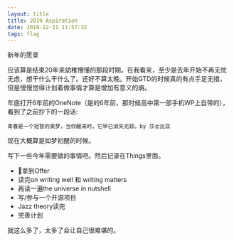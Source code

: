 ```yaml
---
layout: title
title: 2019 Aspiration
date: 2018-12-31 11:57:32
tags: flag
---
```


新年的愿景

应该算是结束20年来幼稚懵懂的那段时期。在我看来，至少是去年开始不再无忧无虑，想干什么干什么了。还好不算太晚。开始GTD的时候真的有点手足无措，但是慢慢觉得计划着做事情才算是增加有意义的熵。

年底打开6年前的OneNote（是的6年前，那时候高中第一部手机WP上自带的），看到了之前抄下的一段话:

```
青春是一个短暂的美梦，当你醒来时，它早已消失无踪。by 莎士比亚
```
现在大概算是如梦初醒的时候。

写下一些今年需要做的事情吧。然后记录在Things里面。

+ 拿到Offer
+ 读完on writing well 和 writing matters
+ 再读一遍the universe in nutshell
+ 写/参与一个开源项目
+ Jazz theory读完
+ 完善计划

就这么多了，太多了会让自己很难堪的。